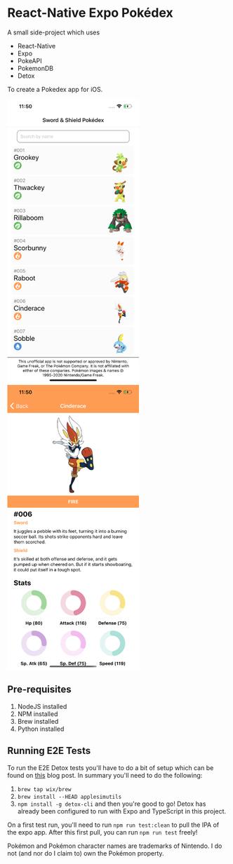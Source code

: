 # React-Native Expo Pokédex

A small side-project which uses
* React-Native
* Expo
* PokeAPI
* PokemonDB
* Detox

To create a Pokedex app for iOS.

<img src="screenshots/home.png" alt="Home" width="300"/>
<img src="screenshots/details.png" alt="Details" width="300"/>

## Pre-requisites
1. NodeJS installed
2. NPM installed
3. Brew installed
4. Python installed

## Running E2E Tests
To run the E2E Detox tests you'll have to do a bit of setup which can be found on [this](https://blog.expo.io/testing-expo-apps-with-detox-and-react-native-testing-library-7fbdbb82ac87) blog post. In summary you'll need to do the following:
1. `brew tap wix/brew`
2. `brew install --HEAD applesimutils`
3. `npm install -g detox-cli`
and then you're good to go! Detox has already been configured to run with Expo and TypeScript in this project.

On a first test run, you'll need to run `npm run test:clean` to pull the IPA of the expo app.
After this first pull, you can run `npm run test` freely!

Pokémon and Pokémon character names are trademarks of Nintendo. I do not (and nor do I claim to) own the Pokémon property.